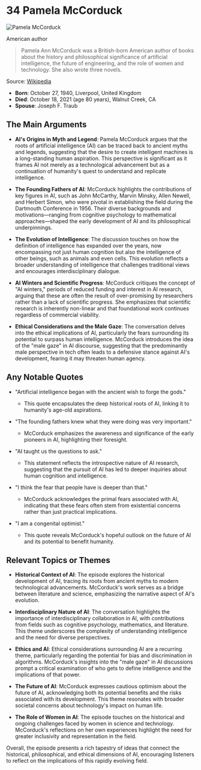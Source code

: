 # 34 Pamela McCorduck


![Pamela McCorduck](https://encrypted-tbn0.gstatic.com/images?q=tbn:ANd9GcTU1-M2WIx6ldCKBdkZ-nXSoOoW-x8betqvLqM5OQ&s=0)

American author

> Pamela Ann McCorduck was a British-born American author of books about the history and philosophical significance of artificial intelligence, the future of engineering, and the role of women and technology. She also wrote three novels.

Source: [Wikipedia](https://en.wikipedia.org/wiki/Pamela_McCorduck)

- **Born**: October 27, 1940, Liverpool, United Kingdom
- **Died**: October 18, 2021 (age 80 years), Walnut Creek, CA
- **Spouse**: Joseph F. Traub


## The Main Arguments

- **AI's Origins in Myth and Legend**: Pamela McCorduck argues that the roots of artificial intelligence (AI) can be traced back to ancient myths and legends, suggesting that the desire to create intelligent machines is a long-standing human aspiration. This perspective is significant as it frames AI not merely as a technological advancement but as a continuation of humanity's quest to understand and replicate intelligence.

- **The Founding Fathers of AI**: McCorduck highlights the contributions of key figures in AI, such as John McCarthy, Marvin Minsky, Allen Newell, and Herbert Simon, who were pivotal in establishing the field during the Dartmouth Conference in 1956. Their diverse backgrounds and motivations—ranging from cognitive psychology to mathematical approaches—shaped the early development of AI and its philosophical underpinnings.

- **The Evolution of Intelligence**: The discussion touches on how the definition of intelligence has expanded over the years, now encompassing not just human cognition but also the intelligence of other beings, such as animals and even cells. This evolution reflects a broader understanding of intelligence that challenges traditional views and encourages interdisciplinary dialogue.

- **AI Winters and Scientific Progress**: McCorduck critiques the concept of "AI winters," periods of reduced funding and interest in AI research, arguing that these are often the result of over-promising by researchers rather than a lack of scientific progress. She emphasizes that scientific research is inherently non-linear and that foundational work continues regardless of commercial viability.

- **Ethical Considerations and the Male Gaze**: The conversation delves into the ethical implications of AI, particularly the fears surrounding its potential to surpass human intelligence. McCorduck introduces the idea of the "male gaze" in AI discourse, suggesting that the predominantly male perspective in tech often leads to a defensive stance against AI's development, fearing it may threaten human agency.

## Any Notable Quotes

- "Artificial intelligence began with the ancient wish to forge the gods."
  - This quote encapsulates the deep historical roots of AI, linking it to humanity's age-old aspirations.

- "The founding fathers knew what they were doing was very important."
  - McCorduck emphasizes the awareness and significance of the early pioneers in AI, highlighting their foresight.

- "AI taught us the questions to ask."
  - This statement reflects the introspective nature of AI research, suggesting that the pursuit of AI has led to deeper inquiries about human cognition and intelligence.

- "I think the fear that people have is deeper than that."
  - McCorduck acknowledges the primal fears associated with AI, indicating that these fears often stem from existential concerns rather than just practical implications.

- "I am a congenital optimist."
  - This quote reveals McCorduck's hopeful outlook on the future of AI and its potential to benefit humanity.

## Relevant Topics or Themes

- **Historical Context of AI**: The episode explores the historical development of AI, tracing its roots from ancient myths to modern technological advancements. McCorduck's work serves as a bridge between literature and science, emphasizing the narrative aspect of AI's evolution.

- **Interdisciplinary Nature of AI**: The conversation highlights the importance of interdisciplinary collaboration in AI, with contributions from fields such as cognitive psychology, mathematics, and literature. This theme underscores the complexity of understanding intelligence and the need for diverse perspectives.

- **Ethics and AI**: Ethical considerations surrounding AI are a recurring theme, particularly regarding the potential for bias and discrimination in algorithms. McCorduck's insights into the "male gaze" in AI discussions prompt a critical examination of who gets to define intelligence and the implications of that power.

- **The Future of AI**: McCorduck expresses cautious optimism about the future of AI, acknowledging both its potential benefits and the risks associated with its development. This theme resonates with broader societal concerns about technology's impact on human life.

- **The Role of Women in AI**: The episode touches on the historical and ongoing challenges faced by women in science and technology. McCorduck's reflections on her own experiences highlight the need for greater inclusivity and representation in the field.

Overall, the episode presents a rich tapestry of ideas that connect the historical, philosophical, and ethical dimensions of AI, encouraging listeners to reflect on the implications of this rapidly evolving field.